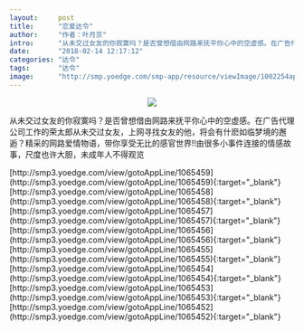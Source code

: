 ```yaml
---
layout:     post
title:      "恋爱达令"
author:     "作者：叶月京"
intro:      "从未交过女友的你寂寞吗？是否曾想借由网路来抚平你心中的空虚感。在广告代理公司工作的荣太郎从未交过女友，上网寻找女友的他，将会有什麽如临梦境的邂逅？精采的网路爱情物语，带你享受无比的感官世界!!由很多小事件连接的情感故事，尺度也许大胆，未成年人不得观览"
date:       "2018-02-14 12:17:12"
categories: "达令"
tags:       "达令"
image:      "http://smp.yoedge.com/smp-app/resource/viewImage/1002254appline.png"
---
```

<div style="text-align: center">
<p><img src="http://smp.yoedge.com/smp-app/resource/viewImage/1002254appline.png"/></p>
</div>
<p class="post-meta">
<span>从未交过女友的你寂寞吗？是否曾想借由网路来抚平你心中的空虚感。在广告代理公司工作的荣太郎从未交过女友，上网寻找女友的他，将会有什麽如临梦境的邂逅？精采的网路爱情物语，带你享受无比的感官世界!!由很多小事件连接的情感故事，尺度也许大胆，未成年人不得观览</span>
</p>
[http://smp3.yoedge.com/view/gotoAppLine/1065459](http://smp3.yoedge.com/view/gotoAppLine/1065459){:target="_blank"}
[http://smp3.yoedge.com/view/gotoAppLine/1065458](http://smp3.yoedge.com/view/gotoAppLine/1065458){:target="_blank"}
[http://smp3.yoedge.com/view/gotoAppLine/1065457](http://smp3.yoedge.com/view/gotoAppLine/1065457){:target="_blank"}
[http://smp3.yoedge.com/view/gotoAppLine/1065456](http://smp3.yoedge.com/view/gotoAppLine/1065456){:target="_blank"}
[http://smp3.yoedge.com/view/gotoAppLine/1065455](http://smp3.yoedge.com/view/gotoAppLine/1065455){:target="_blank"}
[http://smp3.yoedge.com/view/gotoAppLine/1065454](http://smp3.yoedge.com/view/gotoAppLine/1065454){:target="_blank"}
[http://smp3.yoedge.com/view/gotoAppLine/1065453](http://smp3.yoedge.com/view/gotoAppLine/1065453){:target="_blank"}
[http://smp3.yoedge.com/view/gotoAppLine/1065452](http://smp3.yoedge.com/view/gotoAppLine/1065452){:target="_blank"}



